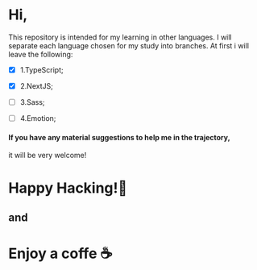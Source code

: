 # Hi, 

This repository is intended for my learning in other languages.
I will separate each language chosen for my study into branches.
At first i will leave the following: 

- [x] 1.TypeScript;
- [x] 2.NextJS;
- [ ]  3.Sass;
- [ ] 4.Emotion;


#### If you have any material suggestions to help me in the trajectory,
it will be very welcome!


# Happy Hacking!🖖  
## and
# Enjoy a coffe ☕
